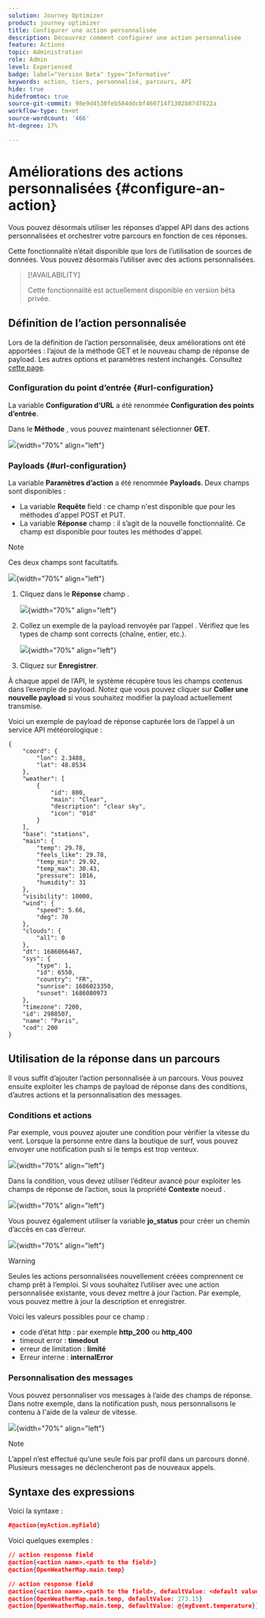 ```yaml
---
solution: Journey Optimizer
product: journey optimizer
title: Configurer une action personnalisée
description: Découvrez comment configurer une action personnalisée
feature: Actions
topic: Administration
role: Admin
level: Experienced
badge: label="Version Beta" type="Informative"
keywords: action, tiers, personnalisé, parcours, API
hide: true
hidefromtoc: true
source-git-commit: 98e9d4530feb584ddcbf460714f1302b87d7822a
workflow-type: tm+mt
source-wordcount: '466'
ht-degree: 17%

---
```


# Améliorations des actions personnalisées {#configure-an-action}

Vous pouvez désormais utiliser les réponses d’appel API dans des actions personnalisées et orchestrer votre parcours en fonction de ces réponses.

Cette fonctionnalité n’était disponible que lors de l’utilisation de sources de données. Vous pouvez désormais l’utiliser avec des actions personnalisées.

> [!AVAILABILITY]
>
> Cette fonctionnalité est actuellement disponible en version bêta privée.

## Définition de l’action personnalisée

Lors de la définition de l’action personnalisée, deux améliorations ont été apportées : l’ajout de la méthode GET et le nouveau champ de réponse de payload. Les autres options et paramètres restent inchangés. Consultez [cette page](../action/about-custom-action-configuration.md).

### Configuration du point d’entrée {#url-configuration}

La variable **Configuration d’URL** a été renommée **Configuration des points d’entrée**.

Dans le **Méthode** , vous pouvez maintenant sélectionner **GET**.

![](assets/action-response1.png){width="70%" align="left"}

### Payloads {#url-configuration}

La variable **Paramètres d’action** a été renommée **Payloads**. Deux champs sont disponibles :

* La variable **Requête** field : ce champ n&#39;est disponible que pour les méthodes d&#39;appel POST et PUT.
* La variable **Réponse** champ : il s’agit de la nouvelle fonctionnalité. Ce champ est disponible pour toutes les méthodes d&#39;appel.

> [!NOTE]
> 
> Ces deux champs sont facultatifs.

![](assets/action-response2.png){width="70%" align="left"}

1. Cliquez dans le **Réponse** champ .

   ![](assets/action-response3.png){width="70%" align="left"}

1. Collez un exemple de la payload renvoyée par l’appel . Vérifiez que les types de champ sont corrects (chaîne, entier, etc.).

   ![](assets/action-response4.png){width="70%" align="left"}

1. Cliquez sur **Enregistrer**.

À chaque appel de l’API, le système récupère tous les champs contenus dans l’exemple de payload. Notez que vous pouvez cliquer sur **Coller une nouvelle payload** si vous souhaitez modifier la payload actuellement transmise.

Voici un exemple de payload de réponse capturée lors de l’appel à un service API météorologique :

```
{
    "coord": {
        "lon": 2.3488,
        "lat": 48.8534
    },
    "weather": [
        {
            "id": 800,
            "main": "Clear",
            "description": "clear sky",
            "icon": "01d"
        }
    ],
    "base": "stations",
    "main": {
        "temp": 29.78,
        "feels_like": 29.78,
        "temp_min": 29.92,
        "temp_max": 30.43,
        "pressure": 1016,
        "humidity": 31
    },
    "visibility": 10000,
    "wind": {
        "speed": 5.66,
        "deg": 70
    },
    "clouds": {
        "all": 0
    },
    "dt": 1686066467,
    "sys": {
        "type": 1,
        "id": 6550,
        "country": "FR",
        "sunrise": 1686023350,
        "sunset": 1686080973
    },
    "timezone": 7200,
    "id": 2988507,
    "name": "Paris",
    "cod": 200
}
```

## Utilisation de la réponse dans un parcours

Il vous suffit d’ajouter l’action personnalisée à un parcours. Vous pouvez ensuite exploiter les champs de payload de réponse dans des conditions, d’autres actions et la personnalisation des messages.

### Conditions et actions

Par exemple, vous pouvez ajouter une condition pour vérifier la vitesse du vent. Lorsque la personne entre dans la boutique de surf, vous pouvez envoyer une notification push si le temps est trop venteux.

![](assets/action-response5.png){width="70%" align="left"}

Dans la condition, vous devez utiliser l’éditeur avancé pour exploiter les champs de réponse de l’action, sous la propriété **Contexte** noeud .

![](assets/action-response6.png){width="70%" align="left"}

Vous pouvez également utiliser la variable **jo_status** pour créer un chemin d’accès en cas d’erreur.

![](assets/action-response7.png){width="70%" align="left"}

> [!WARNING]
>
> Seules les actions personnalisées nouvellement créées comprennent ce champ prêt à l’emploi. Si vous souhaitez l’utiliser avec une action personnalisée existante, vous devez mettre à jour l’action. Par exemple, vous pouvez mettre à jour la description et enregistrer.

Voici les valeurs possibles pour ce champ :

* code d’état http : par exemple **http_200** ou **http_400**
* timeout error : **timedout**
* erreur de limitation : **limité**
* Erreur interne : **internalError**

### Personnalisation des messages

Vous pouvez personnaliser vos messages à l’aide des champs de réponse. Dans notre exemple, dans la notification push, nous personnalisons le contenu à l&#39;aide de la valeur de vitesse.

![](assets/action-response8.png){width="70%" align="left"}

> [!NOTE]
>
> L’appel n’est effectué qu’une seule fois par profil dans un parcours donné. Plusieurs messages ne déclencheront pas de nouveaux appels.

## Syntaxe des expressions

Voici la syntaxe :

```json
#@action{myAction.myField} 
```

Voici quelques exemples :

```json
// action response field
@action{<action name>.<path to the field>}
@action{OpenWeatherMap.main.temp}
```

```json
// action response field
@action{<action name>.<path to the field>, defaultValue: <default value expression>}
@action{OpenWeatherMap.main.temp, defaultValue: 273.15}
@action{OpenWeatherMap.main.temp, defaultValue: @{myEvent.temperature}} 
```


